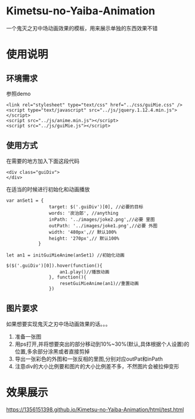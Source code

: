 # Kimetsu-no-Yaiba-Animation
一个鬼灭之刃中场动画效果的模板，用来展示单独的东西效果不错
# 使用说明
## 环境需求
参照demo
~~~
<link rel="stylesheet" type="text/css" href="../css/guiMie.css" />
<script type="text/javascript" src="../js/jquery.1.12.4.min.js"></script>
<script src="../js/anime.min.js"></script>
<script src="../js/guiMie.js"></script>
~~~
## 使用方式
在需要的地方加入下面这段代码
~~~
<div class="guiDiv">
</div>
~~~
在适当的时候进行初始化和动画播放
~~~
var anSet1 = {
                target: $('.guiDiv')[0], //必要的目标
                words: '炭治郎', //anything
                inPath: '../images/joke2.png',//必要 里图
                outPath: '../images/joke1.png',//必要 外图
                width: '480px',// 默认100%
                height: '270px',// 默认100%
            }

let an1 = initGuiMieAnime(anSet1) //初始化动画

$($('.guiDiv')[0]).hover(function(){
                    an1.play()//播放动画
                }, function(){
                    resetGuiMieAnime(an1)//重置动画
                })
~~~
## 图片要求
如果想要实现鬼灭之刃中场动画效果的话。。。
1. 准备一张图
2. 用ps打开,并将想要突出的部分移动到10%~30%(默认,具体根据个人设置)的位置,多余部分涂黑或者直接剪掉
3. 导出一张彩色的外图和一张反相的里图,分别对应outPat和inPath
4. 注意div的大小比例要和图片的大小比例差不多，不然图片会被拉伸变形
# 效果展示
https://1356151398.github.io/Kimetsu-no-Yaiba-Animation/html/test.html
